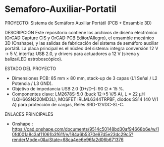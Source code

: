 # Semaforo-Auxiliar-Portatil
PROYECTO: Sistema de Semáforo Auxiliar Portátil (PCB + Ensamble 3D)

DESCRIPCIÓN
Este repositorio contiene los archivos de diseño electrónico (OrCAD Capture CIS y OrCAD PCB Editor/Allegro),
el ensamble mecánico 3D (Onshape), y las salidas de fabricación del sistema de semáforo auxiliar portátil.
La placa principal es el núcleo del sistema: integra conversión 12 V → 5 V, interfaz USB 2.0, y drivers para
actuadores a 12 V (sirena y baliza/LED estroboscópico).

ESTADO DEL PROYECTO
- Dimensiones PCB: 85 mm × 80 mm, stack-up de 3 capas (L1 Señal / L2 Potencia  / L3 GND).
- Objetivo de impedancia USB 2.0 (D+/D–): 90 Ω ± 15 %.
- Componentes clave: LM2678S-5.0 (buck 12→5 V/5 A), L = 22 µH (LQH66SN220MD3L), MOSFET IRLML6344TRPBF,
  diodos SS14 (40 V/1 A) para protección de cargas, Relés SRD-12VDC-SL-C.

ENLACES PRINCIPALES
- Onshape : https://cad.onshape.com/documents/9514c50148bd30af94668b6e/w/10fd001a8c3af11061b3f61f/e/184a6b5370e97d5e23dc29c5?renderMode=0&uiState=68ca4ee6e96fa2d06b671376

